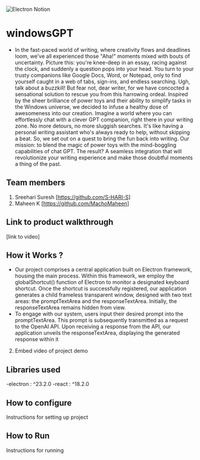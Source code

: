 ![Electron Notion](https://user-images.githubusercontent.com/64391274/235363274-375ce61c-721f-4543-a150-1b99525d54ac.png)

# windowsGPT

- In the fast-paced world of writing, where creativity flows and deadlines loom, we've all experienced those "Aha!" moments mixed with bouts of uncertainty. Picture this: you're knee-deep in an essay, racing against the clock, and suddenly a question pops into your head. You turn to your trusty companions like Google Docs, Word, or Notepad, only to find yourself caught in a web of tabs, sign-ins, and endless searching. Ugh, talk about a buzzkill!
  But fear not, dear writer, for we have concocted a sensational solution to rescue you from this harrowing ordeal. Inspired by the sheer brilliance of power toys and their ability to simplify tasks in the Windows universe, we decided to infuse a healthy dose of awesomeness into our creation.
  Imagine a world where you can effortlessly chat with a clever GPT companion, right there in your writing zone. No more detours, no more sluggish searches. It's like having a personal writing assistant who's always ready to help, without skipping a beat.
  So, we set out on a quest to bring the fun back into writing. Our mission: to blend the magic of power toys with the mind-boggling capabilities of chat GPT. The result? A seamless integration that will revolutionize your writing experience and make those doubtful moments a thing of the past.

## Team members

1. Sreehari Suresh [https://github.com/S-HARI-S]
2. Maheen K [https://github.com/MachoMaheen]

## Link to product walkthrough

[link to video]

## How it Works ?

- Our project comprises a central application built on Electron framework, housing the main process. Within this framework, we employ the globalShortcut() function of Electron to monitor a designated keyboard shortcut. Once the shortcut is successfully registered, our application generates a child frameless transparent window, designed with two text areas: the promptTextArea and the responseTextArea. Initially, the responseTextArea remains hidden from view.
- To engage with our system, users input their desired prompt into the promptTextArea. This prompt is subsequently transmitted as a request to the OpenAI API. Upon receiving a response from the API, our application unveils the responseTextArea, displaying the generated response within it

2. Embed video of project demo

## Libraries used

-electron : ^23.2.0
-react : ^18.2.0

## How to configure

Instructions for setting up project

## How to Run

Instructions for running
